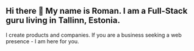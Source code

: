 ## Hi there 👋 My name is Roman. I am a Full-Stack guru living in Tallinn, Estonia.

I create products and companies. If you are a business seeking a web presence - I am here for you.
